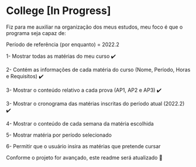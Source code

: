 # College [In Progress]

Fiz para me auxiliar na organização dos meus estudos, meu foco é que o programa seja capaz de:

Período de referência (por enquanto) = 2022.2

1- Mostrar todas as matérias do meu curso :heavy_check_mark:

2- Contém as informações de cada matéria do curso (Nome, Período, Horas e Requisitos) :heavy_check_mark:

3- Mostrar o conteúdo relativo a cada prova (AP1, AP2 e AP3) :heavy_check_mark:

3- Mostrar o cronograma das matérias inscritas do período atual (2022.2) :heavy_check_mark:

4- Mostrar o conteúdo de cada semana da matéria escolhida

5- Mostrar matéria por período selecionado

6- Permitir que o usuário insira as matérias que pretende cursar


Conforme o projeto for avançado, este readme será atualizado :purple_heart:
